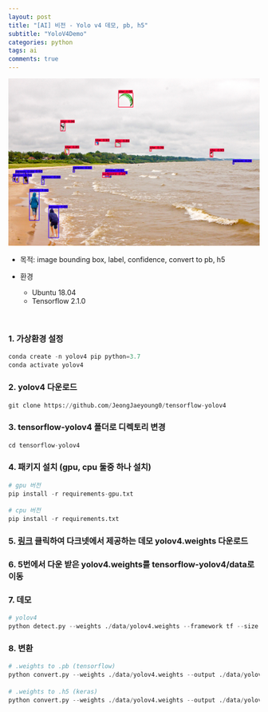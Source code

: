 ```yaml
---
layout: post
title: "[AI] 비전 - Yolo v4 데모, pb, h5"
subtitle: "YoloV4Demo"
categories: python
tags: ai
comments: true
---
```


![image](https://github.com/JeongJaeyoung0/JeongJaeyoung0.github.io/blob/master/assets/img/ai/kite.png?raw=true)

* 목적: image bounding box, label, confidence, convert to pb, h5

* 환경
    * Ubuntu 18.04
    * Tensorflow 2.1.0

<br>

### 1. 가상환경 설정
```python
conda create -n yolov4 pip python=3.7 
conda activate yolov4
```

### 2. yolov4 다운로드
```python
git clone https://github.com/JeongJaeyoung0/tensorflow-yolov4
```

### 3. tensorflow-yolov4 폴더로 디렉토리 변경
```python
cd tensorflow-yolov4
```

### 4. 패키지 설치 (gpu, cpu 둘중 하나 설치)
```python
# gpu 버전
pip install -r requirements-gpu.txt

# cpu 버전
pip install -r requirements.txt
```

### 5. [링크](https://github.com/AlexeyAB/darknet/releases/download/darknet_yolo_v3_optimal/yolov4.weights) 클릭하여 다크넷에서 제공하는 데모 yolov4.weights 다운로드

### 6. 5번에서 다운 받은 yolov4.weights를 tensorflow-yolov4/data로 이동

### 7. 데모
```python
# yolov4
python detect.py --weights ./data/yolov4.weights --framework tf --size 608 --image ./data/kite.jpg --output result.png
```

### 8. 변환
```python
# .weights to .pb (tensorflow)
python convert.py --weights ./data/yolov4.weights --output ./data/yolov4-pb

# .weights to .h5 (keras)
python convert.py --weights ./data/yolov4.weights --output ./data/yolov4.h5
```
